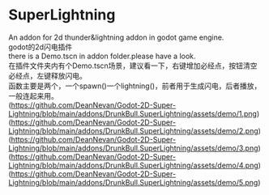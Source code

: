 # SuperLightning
 An addon for 2d thunder&lightning addon in godot game engine.  
 godot的2d闪电插件  
 there is a Demo.tscn in addon folder.please have a look.  
 在插件文件夹内有个Demo.tscn场景，建议看一下，右键增加必经点，按钮清空必经点，左键释放闪电。  
 函数主要是两个，一个spawn()一个lightning()，前者用于生成闪电，后者播放，一般连起来用。  
(https://github.com/DeanNevan/Godot-2D-Super-Lightning/blob/main/addons/DrunkBull.SuperLightning/assets/demo/1.png)  
(https://github.com/DeanNevan/Godot-2D-Super-Lightning/blob/main/addons/DrunkBull.SuperLightning/assets/demo/2.png)  
(https://github.com/DeanNevan/Godot-2D-Super-Lightning/blob/main/addons/DrunkBull.SuperLightning/assets/demo/3.png)  
(https://github.com/DeanNevan/Godot-2D-Super-Lightning/blob/main/addons/DrunkBull.SuperLightning/assets/demo/4.png)  
(https://github.com/DeanNevan/Godot-2D-Super-Lightning/blob/main/addons/DrunkBull.SuperLightning/assets/demo/5.png)  

